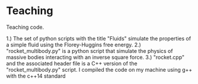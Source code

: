 # Teaching
Teaching code.

1.) The set of python scripts with the title "Fluids" simulate the properties of a simple fluid using the Florey-Huggins free energy.
2.) "rocket_multibody.py" is a python script that simulate the physics of massive bodies interacting with an inverse square force. 
3.) "rocket.cpp" and the associated header file is a C++ version of the "rocket_multibody.py" script. I compiled the code on my machine using g++
with the c++14 standard
